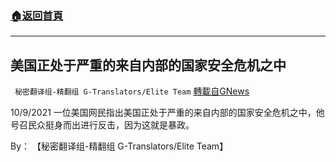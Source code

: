 ###  [:house:返回首頁](https://github.com/ourhimalayas/txt)
---


## 美国正处于严重的来自内部的国家安全危机之中
` 秘密翻译组-精翻组 G-Translators/Elite Team` [轉載自GNews](https://gnews.org/zh-hans/1586651/)

10/9/2021 一位美国网民指出美国正处于严重的来自内部的国家安全危机之中，他号召民众挺身而出进行反击，因为这就是暴政。

By： 【秘密翻译组-精翻组 G-Translators/Elite Team】
